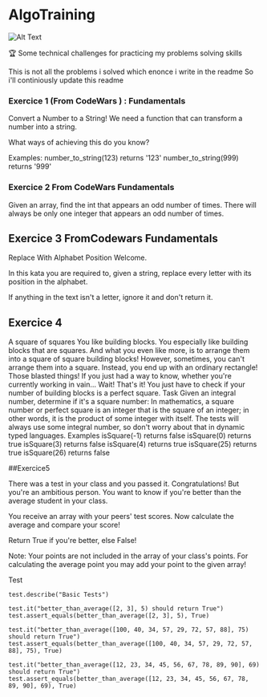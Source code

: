 # AlgoTraining

![Alt Text](https://media.giphy.com/media/QxZ0nbcVgMlPlnfZos/giphy.gif)


🏆 Some technical challenges for practicing my problems solving skills 

This is not all the problems i solved which enonce i write in the readme
So i'll continiously update this readme 


### Exercice 1 (From CodeWars ) : Fundamentals
Convert a Number to a String!
We need a function that can transform a number into a string.

What ways of achieving this do you know?

Examples: 
number_to_string(123) returns '123' 
number_to_string(999) returns '999'

### Exercice 2 From CodeWars Fundamentals
 Given an array, find the int that appears an odd number of times.
 There will always be only one integer that appears an odd number of times.

## Exercice 3 FromCodewars Fundamentals 

Replace With Alphabet Position
Welcome.

In this kata you are required to, given a string, replace every letter with its position in the alphabet.

If anything in the text isn't a letter, ignore it and don't return it.

## Exercice 4 
 A square of squares You like building blocks. You especially like building blocks that are squares. And what you
 even like more, is to arrange them into a square of square building blocks! However, sometimes, you can't arrange
 them into a square. Instead, you end up with an ordinary rectangle! Those blasted things! If you just had a way to
 know, whether you're currently working in vain… Wait! That's it! You just have to check if your number of building
 blocks is a perfect square. Task Given an integral number, determine if it's a square number: In mathematics,
 a square number or perfect square is an integer that is the square of an integer; in other words, it is the product
 of some integer with itself. The tests will always use some integral number, so don't worry about that in dynamic
 typed languages.
 Examples isSquare(-1) returns  false
 isSquare(0) returns   true
 isSquare(3) returns   false
 isSquare(4) returns   true
 isSquare(25) returns  true
 isSquare(26) returns  false
 
 
 ##Exercice5 
 
 There was a test in your class and you passed it. Congratulations!
But you're an ambitious person. You want to know if you're better than the average student in your class.

You receive an array with your peers' test scores. Now calculate the average and compare your score!

Return True if you're better, else False!

Note:
Your points are not included in the array of your class's points. For calculating the average point you may add your point to the given array!

Test 

    test.describe("Basic Tests")

    test.it("better_than_average([2, 3], 5) should return True")
    test.assert_equals(better_than_average([2, 3], 5), True)

    test.it("better_than_average([100, 40, 34, 57, 29, 72, 57, 88], 75) should return True")
    test.assert_equals(better_than_average([100, 40, 34, 57, 29, 72, 57, 88], 75), True)

    test.it("better_than_average([12, 23, 34, 45, 56, 67, 78, 89, 90], 69) should return True")
    test.assert_equals(better_than_average([12, 23, 34, 45, 56, 67, 78, 89, 90], 69), True)